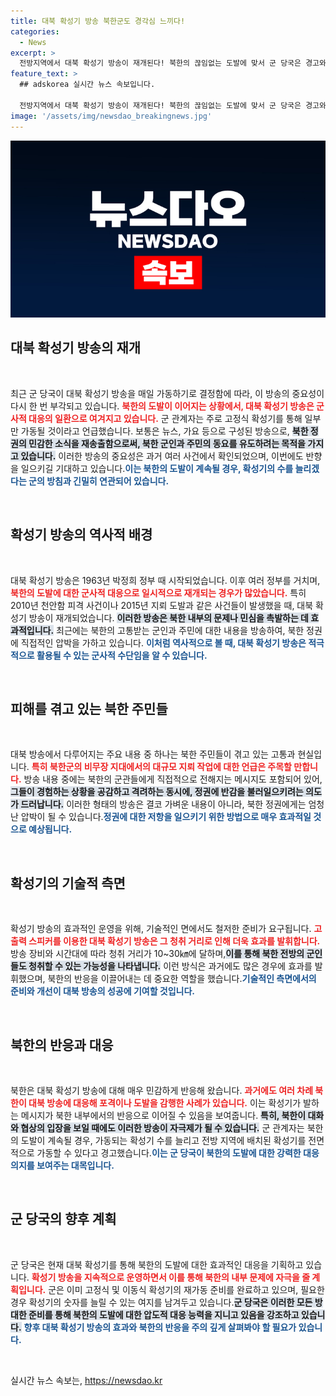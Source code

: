 ```yaml
---
title: 대북 확성기 방송 북한군도 경각심 느끼다!
categories:
  - News
excerpt: >
  전방지역에서 대북 확성기 방송이 재개된다! 북한의 끊임없는 도발에 맞서 군 당국은 경고와 함께 매일 방송을 시작하기로 했다. 이어지는 북한의 반응은 과연? 클릭하면 그 뒤에 숨겨진 진실을 확인할 수 있다!
feature_text: >
  ## adskorea 실시간 뉴스 속보입니다.

  전방지역에서 대북 확성기 방송이 재개된다! 북한의 끊임없는 도발에 맞서 군 당국은 경고와 함께 매일 방송을 시작하기로 했다. 이어지는 북한의 반응은 과연? 클릭하면 그 뒤에 숨겨진 진실을 확인할 수 있다!
image: '/assets/img/newsdao_breakingnews.jpg'
---
```


<p><img src="/assets/img/newsdao_breakingnews.jpg" alt="adskorea 속보" /></p>

<h2 data-ke-size="size26">대북 확성기 방송의 재개</h2>

<p data-ke-size="size16">&nbsp;</p>

<p data-ke-size="size16">최근 군 당국이 대북 확성기 방송을 매일 가동하기로 결정함에 따라, 이 방송의 중요성이 다시 한 번 부각되고 있습니다. <b><span style="color: #ee2323;">북한의 도발이 이어지는 상황에서, 대북 확성기 방송은 군사적 대응의 일환으로 여겨지고 있습니다.</span></b> 군 관계자는 주로 고정식 확성기를 통해 일부만 가동될 것이라고 언급했습니다. 보통은 뉴스, 가요 등으로 구성된 방송으로, <b><span style="background-color: #21538527;">북한 정권의 민감한 소식을 재송출함으로써, 북한 군인과 주민의 동요를 유도하려는 목적을 가지고 있습니다.</span></b> 이러한 방송의 중요성은 과거 여러 사건에서 확인되었으며, 이번에도 반향을 일으키길 기대하고 있습니다.<b><span style="color: #1a5490;">이는 북한의 도발이 계속될 경우, 확성기의 수를 늘리겠다는 군의 방침과 긴밀히 연관되어 있습니다.</span></b></p>

<p data-ke-size="size16">&nbsp;</p>

<h2 data-ke-size="size26">확성기 방송의 역사적 배경</h2>

<p data-ke-size="size16">&nbsp;</p>

<p data-ke-size="size16">대북 확성기 방송은 1963년 박정희 정부 때 시작되었습니다. 이후 여러 정부를 거치며, <b><span style="color: #ee2323;">북한의 도발에 대한 군사적 대응으로 일시적으로 재개되는 경우가 많았습니다.</span></b> 특히 2010년 천안함 피격 사건이나 2015년 지뢰 도발과 같은 사건들이 발생했을 때, 대북 확성기 방송이 재개되었습니다. <b><span style="background-color: #21538527;">이러한 방송은 북한 내부의 문제나 민심을 촉발하는 데 효과적입니다.</span></b> 최근에는 북한의 고통받는 군인과 주민에 대한 내용을 방송하여, 북한 정권에 직접적인 압박을 가하고 있습니다. <b><span style="color: #1a5490;">이처럼 역사적으로 볼 때, 대북 확성기 방송은 적극적으로 활용될 수 있는 군사적 수단임을 알 수 있습니다.</span></b> </p>

<p data-ke-size="size16">&nbsp;</p>

<h2 data-ke-size="size26">피해를 겪고 있는 북한 주민들</h2>

<p data-ke-size="size16">&nbsp;</p>

<p data-ke-size="size16">대북 방송에서 다루어지는 주요 내용 중 하나는 북한 주민들이 겪고 있는 고통과 현실입니다. <b><span style="color: #ee2323;">특히 북한군의 비무장 지대에서의 대규모 지뢰 작업에 대한 언급은 주목할 만합니다.</span></b> 방송 내용 중에는 북한의 군관들에게 직접적으로 전해지는 메시지도 포함되어 있어, <b><span style="background-color: #21538527;">그들이 경험하는 상황을 공감하고 격려하는 동시에, 정권에 반감을 불러일으키려는 의도가 드러납니다.</span></b> 이러한 형태의 방송은 결코 가벼운 내용이 아니라, 북한 정권에게는 엄청난 압박이 될 수 있습니다.<b><span style="color: #1a5490;">정권에 대한 저항을 일으키기 위한 방법으로 매우 효과적일 것으로 예상됩니다.</span></b></p>

<p data-ke-size="size16">&nbsp;</p>

<h2 data-ke-size="size26">확성기의 기술적 측면</h2>

<p data-ke-size="size16">&nbsp;</p>

<p data-ke-size="size16">확성기 방송의 효과적인 운영을 위해, 기술적인 면에서도 철저한 준비가 요구됩니다. <b><span style="color: #ee2323;">고출력 스피커를 이용한 대북 확성기 방송은 그 청취 거리로 인해 더욱 효과를 발휘합니다.</span></b> 방송 장비와 시간대에 따라 청취 거리가 10~30㎞에 달하며,<b><span style="background-color: #21538527;">이를 통해 북한 전방의 군인들도 청취할 수 있는 가능성을 나타냅니다.</span></b> 이런 방식은 과거에도 많은 경우에 효과를 발휘했으며, 북한의 반응을 이끌어내는 데 중요한 역할을 했습니다.<b><span style="color: #1a5490;">기술적인 측면에서의 준비와 개선이 대북 방송의 성공에 기여할 것입니다.</span></b></p>

<p data-ke-size="size16">&nbsp;</p>

<h2 data-ke-size="size26">북한의 반응과 대응</h2>

<p data-ke-size="size16">&nbsp;</p>

<p data-ke-size="size16">북한은 대북 확성기 방송에 대해 매우 민감하게 반응해 왔습니다. <b><span style="color: #ee2323;">과거에도 여러 차례 북한이 대북 방송에 대응해 포격이나 도발을 감행한 사례가 있습니다.</span></b> 이는 확성기가 발하는 메시지가 북한 내부에서의 반응으로 이어질 수 있음을 보여줍니다. <b><span style="background-color: #21538527;">특히, 북한이 대화와 협상의 입장을 보일 때에도 이러한 방송이 자극제가 될 수 있습니다.</span></b> 군 관계자는 북한의 도발이 계속될 경우, 가동되는 확성기 수를 늘리고 전방 지역에 배치된 확성기를 전면적으로 가동할 수 있다고 경고했습니다.<b><span style="color: #1a5490;">이는 군 당국이 북한의 도발에 대한 강력한 대응 의지를 보여주는 대목입니다.</span></b></p>

<p data-ke-size="size16">&nbsp;</p>

<h2 data-ke-size="size26">군 당국의 향후 계획</h2>

<p data-ke-size="size16">&nbsp;</p>

<p data-ke-size="size16">군 당국은 현재 대북 확성기를 통해 북한의 도발에 대한 효과적인 대응을 기획하고 있습니다. <b><span style="color: #ee2323;">확성기 방송을 지속적으로 운영하면서 이를 통해 북한의 내부 문제에 자극을 줄 계획입니다.</span></b> 군은 이미 고정식 및 이동식 확성기의 재가동 준비를 완료하고 있으며, 필요한 경우 확성기의 숫자를 늘릴 수 있는 여지를 남겨두고 있습니다.<b><span style="background-color: #21538527;">군 당국은 이러한 모든 방대한 준비를 통해 북한의 도발에 대한 압도적 대응 능력을 지니고 있음을 강조하고 있습니다.</span></b> <b><span style="color: #1a5490;">향후 대북 확성기 방송의 효과와 북한의 반응을 주의 깊게 살펴봐야 할 필요가 있습니다.</span></b></p>

<p data-ke-size="size16">&nbsp;</p>
실시간 뉴스 속보는, <a href="https://newsdao.kr" rel="dofollow">https://newsdao.kr</a>


